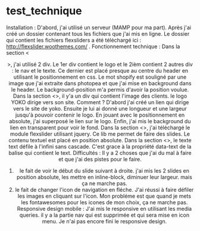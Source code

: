# test_technique
Installation : 
  D'abord, j'ai utilisé un serveur (MAMP pour ma part). Après j'ai créé un dossier contenant tous les fichiers que j'ai mis en   ligne. Le dossier qui contient les fichiers flexsliders a été téléchargé ici : http://flexslider.woothemes.com/ .
Fonctionnement technique : 
  Dans la section <<header>>, j'ai utilisé 2 div. Le 1er div contient le logo et le 2ièm contient 2 autres div : le nav et le   texte. Ce dernier est placé presque au centre du header en utilisant le positionnement en css. Le mot shopify est souligné     par une image que j'ai extraite dans photopea et que j'ai mise en background dans le header. Le background-position m'a       permis d'avoir la position voulue.
  Dans la section <<portfolio>>, il y'a un div qui contient l'image des clients. le logo YOKO dirige vers son site. Comment ?
  D'abord j'ai créé un lien <a> qui dirige vers le site de yoko. Ensuite je lui ai donné une longueur et une largeur jusqu'à     pouvoir contenir le logo. En jouant avec le positionnement en absolute, j'ai superposé le lien sur le logo. Enfin, j'ai mis   le background du lien en transparent pour voir le fond.
  Dans la section <<slider>>, j'ai téléchargé le module flexslider utilisant jquery. Ce lib me permet de faire des slides. Le   contenu textuel est placé en position absolute.
  Dans la section <<texte infinite>>, le texte text défile à l'infini sans cascade. C'est grace à la propriété data-text de la   balise qui contient le text.
Difficultés :
  Il y a 2 choses que j'ai du mal à faire et que j'ai des pistes pour le faire.
  1) le fait de voir le début du slide suivant à droite.
    j'ai mis les 2 slides en position absolute, les mettre en inline-block, diminuer leur largeur. mais ça ne marche pas.
  2) le fait de changer l'icon de navigation en fléche.
    J'ai réussi à faire défiler les images en cliquant sur l'icon. Mon probléme est que quand je mets les fontawesomes pour       les icones de mon choix, ça ne marche pas.
 Responsive design mobile :
  J'ai mis le responsive en utilisant les media queries. il y a la partie nav qui est supprimée et qui sera mise en icon menu. Je n'ai pas encore fini le responsive design.
    
 
